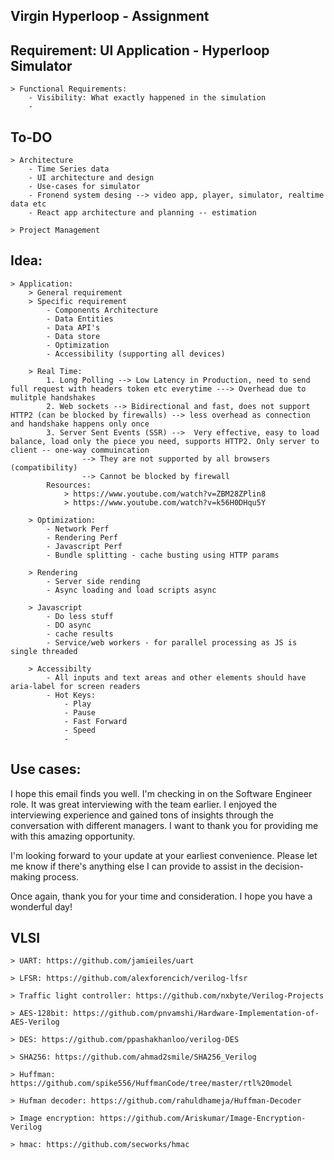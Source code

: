 
## Virgin Hyperloop - Assignment


## Requirement: UI Application - Hyperloop Simulator

    > Functional Requirements:
        - Visibility: What exactly happened in the simulation
        - 


## To-DO

    > Architecture
        - Time Series data
        - UI architecture and design 
        - Use-cases for simulator 
        - Fronend system desing --> video app, player, simulator, realtime data etc
        - React app architecture and planning -- estimation

    > Project Management


## Idea:
    > Application:
        > General requirement
        > Specific requirement
            - Components Architecture
            - Data Entities
            - Data API's
            - Data store
            - Optimization
            - Accessibility (supporting all devices)

        > Real Time:  
            1. Long Polling --> Low Latency in Production, need to send full request with headers token etc everytime ---> Overhead due to mulitple handshakes
            2. Web sockets --> Bidirectional and fast, does not support HTTP2 (can be blocked by firewalls) --> less overhead as connection and handshake happens only once
            3. Server Sent Events (SSR) -->  Very effective, easy to load balance, load only the piece you need, supports HTTP2. Only server to client -- one-way commuincation
                    --> They are not supported by all browsers (compatibility)
                    --> Cannot be blocked by firewall
            Resources:
                > https://www.youtube.com/watch?v=ZBM28ZPlin8
                > https://www.youtube.com/watch?v=k56H0DHqu5Y

        > Optimization:
            - Network Perf
            - Rendering Perf
            - Javascript Perf
            - Bundle splitting - cache busting using HTTP params

        > Rendering
            - Server side rending
            - Async loading and load scripts async

        > Javascript
            - Do less stuff
            - DO async
            - cache results
            - Service/web workers - for parallel processing as JS is single threaded

        > Accessibilty
            - All inputs and text areas and other elements should have aria-label for screen readers
            - Hot Keys:
                - Play
                - Pause
                - Fast Forward
                - Speed
                -
## Use cases:




I hope this email finds you well. I'm checking in on the Software Engineer role. It was great interviewing with the team earlier. I enjoyed the interviewing experience and gained tons of insights through the conversation with different managers. I want to thank you for providing me with this amazing opportunity.

I'm looking forward to your update at your earliest convenience. Please let me know if there's anything else I can provide to assist in the decision-making process.

Once again, thank you for your time and consideration. I hope you have a wonderful day!








## VLSI
    > UART: https://github.com/jamieiles/uart

    > LFSR: https://github.com/alexforencich/verilog-lfsr

    > Traffic light controller: https://github.com/nxbyte/Verilog-Projects

    > AES-128bit: https://github.com/pnvamshi/Hardware-Implementation-of-AES-Verilog

    > DES: https://github.com/ppashakhanloo/verilog-DES

    > SHA256: https://github.com/ahmad2smile/SHA256_Verilog

    > Huffman: https://github.com/spike556/HuffmanCode/tree/master/rtl%20model

    > Hufman decoder: https://github.com/rahuldhameja/Huffman-Decoder   

    > Image encryption: https://github.com/Ariskumar/Image-Encryption-Verilog

    > hmac: https://github.com/secworks/hmac